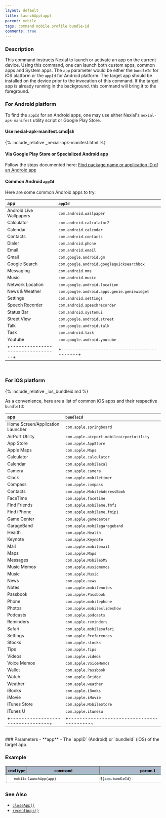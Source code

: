 ```yaml
---
layout: default
title: launchApp(app)
parent: mobile
tags: command mobile profile bundle-id
comments: true
---
```



### Description
This command instructs Nexial to launch or activate an app on the current device. Using this command, one can launch 
both custom apps, common apps and System apps. The `app` parameter would be either the `bundleId` for iOS platform or 
the `appId` for Android platform. The target app should be installed on the device prior to the invocation of this 
command. If the target app is already running in the background, this command will bring it to the foreground. 

### For Android platform
To find the `appId` for an Android apps, one may use either Nexial's `nexial-apk-manifest` utility script or Google 
Play Store.

#### Use nexial-apk-manifest.cmd|sh
{% include_relative _nexial-apk-manifest.html %}

#### Via Google Play Store or Specialized Android app
Follow the steps documented here:
<a href="https://www.techmesto.com/find-android-app-package-name/" class="external-link" target="_nexial_link">Find 
  package name or application ID of an Android app</a> 

#### Common Android `appId`
Here are some common Android apps to try:

| app                               | `appId`                                   |
|:----------------------------------|:------------------------------------------|
| Android Live Wallpapers	          | `com.android.wallpaper`                   |
| Calculator                        | `com.android.calculator2`                 |
| Calendar	                        | `com.android.calendar`                    |
| Contacts	                        | `com.android.contacts`                    |
| Dialer	                          | `com.android.phone`                       |
| Email	                            | `com.android.email`                       |
| Gmail	                            | `com.google.android.gm`                   |
| Google Search	                    | `com.google.android.googlequicksearchbox` |
| Messaging	                        | `com.android.mms`                         |
| Music	                            | `com.android.music`                       |
| Network Location	                | `com.google.android.location`             |
| News & Weather	                  | `com.google.android.apps.genie.geniewidget`|
| Settings	                        | `com.android.settings`                    |
| Speech Recorder	                  | `com.android.speechrecorder`              |
| Status Bar	                      | `com.android.systemui`                    |
| Street View	                      | `com.google.android.street`               |
| Talk	                            | `com.google.android.talk`                 |
| Task	                            | `com.android.task`                        |
| Youtube                           | `com.google.android.youtube`              |
|+---------------------------------+|+-----------------------------------------+|

<br/>

### For iOS platform
{% include_relative _ios_bundleid.md %}

As a convenience, here are a list of common iOS apps and their respective `bundleId`:

| app                               | `bundleId`                                |
|:----------------------------------|:------------------------------------------|
| Home Screen/Application Launcher  | `com.apple.springboard`                   |
| AirPort Utility                   | `com.apple.airport.mobileairportutility`  |
| App Store                         | `com.apple.AppStore`                      |
| Apple Maps                        | `com.apple.Maps`                          |
| Calculator                        | `com.apple.calculator`                    |
| Calendar                          | `com.apple.mobilecal`                     |
| Camera                            | `com.apple.camera`                        |
| Clock                             | `com.apple.mobiletimer`                   |
| Compass                           | `com.apple.compass`                       |
| Contacts                          | `com.apple.MobileAddressBook`             |
| FaceTime                          | `com.apple.facetime`                      |
| Find Friends                      | `com.apple.mobileme.fmf1`                 |
| Find iPhone                       | `com.apple.mobileme.fmip1`                |
| Game Center                       | `com.apple.gamecenter`                    |
| GarageBand                        | `com.apple.mobilegarageband`              |
| Health                            | `com.apple.Health`                        |
| Keynote                           | `com.apple.Keynote`                       |
| Mail                              | `com.apple.mobilemail`                    |
| Maps                              | `com.apple.Maps`                          |
| Messages                          | `com.apple.MobileSMS`                     |
| Music Memos                       | `com.apple.musicmemos`                    |
| Music                             | `com.apple.Music`                         |
| News                              | `com.apple.news`                          |
| Notes                             | `com.apple.mobilenotes`                   |
| Passbook                          | `com.apple.Passbook`                      |
| Phone                             | `com.apple.mobilephone`                   |
| Photos                            | `com.apple.mobileslideshow`               |
| Podcasts                          | `com.apple.podcasts`                      |
| Reminders                         | `com.apple.reminders`                     |
| Safari                            | `com.apple.mobilesafari`                  |
| Settings                          | `com.apple.Preferences`                   |
| Stocks                            | `com.apple.stocks`                        |
| Tips                              | `com.apple.tips`                          |
| Videos                            | `com.apple.videos`                        |
| Voice Memos                       | `com.apple.VoiceMemos`                    |
| Wallet                            | `com.apple.Passbook`                      |
| Watch                             | `com.apple.Bridge`                        |
| Weather                           | `com.apple.weather`                       |
| iBooks                            | `com.apple.iBooks`                        |
| iMovie                            | `com.apple.iMovie`                        |
| iTunes Store                      | `com.apple.MobileStore`                   |
| iTunes U                          | `com.apple.itunesu`                       |
|+---------------------------------+|+-----------------------------------------+|

<br/>
### Parameters
- **app** - The `appID` (Android) or `bundleId` (iOS) of the target app.


### Example
![](image/launchApp_05.png)


### See Also
- [`closeApp()`](closeApp())
- [`recentApps()`](recentApps())
